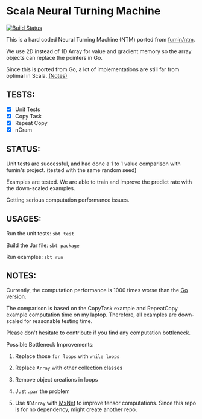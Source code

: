 # Scala Neural Turning Machine

[![Build Status](https://travis-ci.org/Wei-1/Scala-NTM.svg?branch=master)](https://travis-ci.org/Wei-1/Scala-NTM)

This is a hard coded Neural Turning Machine (NTM) ported from
[fumin/ntm](https://github.com/fumin/ntm).

We use 2D instead of 1D Array for value and gradient memory
so the array objects can replace the pointers in Go.

Since this is ported from Go,
a lot of implementations are still far from optimal in Scala. [(Notes)](#notes)

## TESTS:

- [x] Unit Tests
- [x] Copy Task
- [x] Repeat Copy
- [x] nGram

## STATUS:

Unit tests are successful,
and had done a 1 to 1 value comparison with fumin's project.
(tested with the same random seed)

Examples are tested.
We are able to train and improve the predict rate with the down-scaled examples.

Getting serious computation performance issues.

## USAGES:

Run the unit tests: `sbt test`

Build the Jar file: `sbt package`

Run examples: `sbt run`

## NOTES:

Currently, the computation performance is 1000 times worse than the [Go version](https://github.com/fumin/ntm).

The comparison is based on the CopyTask example and RepeatCopy example computation time on my laptop.
Therefore, all examples are down-scaled for reasonable testing time.

Please don't hesitate to contribute if you find any computation bottleneck.

Possible Bottleneck Improvements:

1. Replace those `for loops` with `while loops`

2. Replace `Array` with other collection classes

3. Remove object creations in loops

4. Just `.par` the problem

5. Use `NDArray` with [MxNet](https://github.com/apache/incubator-mxnet) to improve tensor computations. Since this repo is for no dependency, might create another repo.
